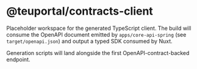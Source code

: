 # @teuportal/contracts-client

Placeholder workspace for the generated TypeScript client. The build will consume the OpenAPI document emitted by `apps/core-api-spring` (see `target/openapi.json`) and output a typed SDK consumed by Nuxt.

Generation scripts will land alongside the first OpenAPI-contract-backed endpoint.
